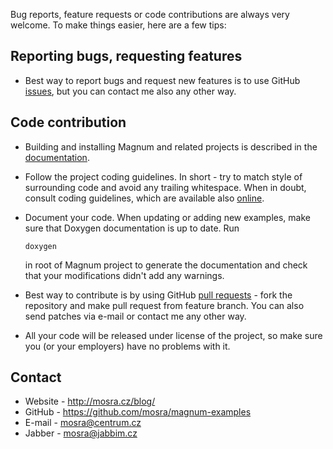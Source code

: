 Bug reports, feature requests or code contributions are always very welcome.
To make things easier, here are a few tips:

Reporting bugs, requesting features
-----------------------------------

- Best way to report bugs and request new features is to use GitHub
  [issues](https://github.com/mosra/magnum-examples/issues), but you can
  contact me also any other way.

Code contribution
-----------------

- Building and installing Magnum and related projects is described in the
  [documentation](http://mosra.cz/blog/magnum-doc/building.html).
- Follow the project coding guidelines. In short - try to match style of
  surrounding code and avoid any trailing whitespace. When in doubt, consult
  coding guidelines, which are available also
  [online](http://mosra.cz/blog/magnum-doc/coding-style.html).
- Document your code. When updating or adding new examples, make sure that
  Doxygen documentation is up to date. Run

      doxygen

  in root of Magnum project to generate the documentation and check that your
  modifications didn't add any warnings.
- Best way to contribute is by using GitHub
  [pull requests](https://github.com/mosra/magnum-examples/pulls) - fork the
  repository and make pull request from feature branch. You can also send
  patches via e-mail or contact me any other way.
- All your code will be released under license of the project, so make sure
  you (or your employers) have no problems with it.

Contact
-------

- Website - http://mosra.cz/blog/
- GitHub - https://github.com/mosra/magnum-examples
- E-mail - mosra@centrum.cz
- Jabber - mosra@jabbim.cz

